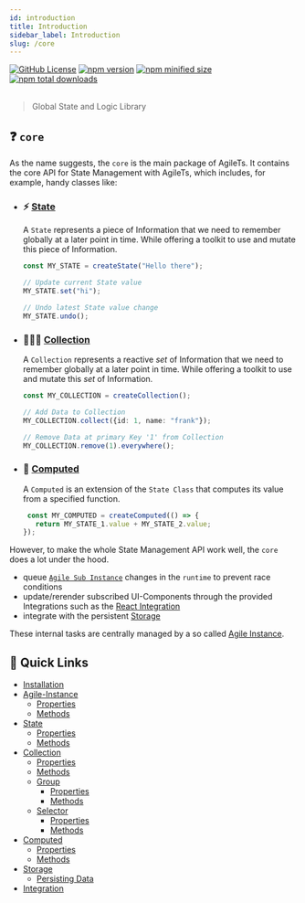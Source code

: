 ```yaml
---
id: introduction
title: Introduction
sidebar_label: Introduction
slug: /core
---
```


<a href="https://github.com/agile-ts/agile">
  <img src="https://img.shields.io/github/license/agile-ts/agile.svg?label=license&style=flat&colorA=293140&colorB=4a4872" alt="GitHub License"/></a>
<a href="https://npm.im/@agile-ts/core">
  <img src="https://img.shields.io/npm/v/@agile-ts/core.svg?label=npm&style=flat&colorA=293140&colorB=4a4872" alt="npm version"/></a>
<a href="https://npm.im/@agile-ts/core">
  <img src="https://img.shields.io/bundlephobia/min/@agile-ts/core.svg?label=minified%20size&style=flat&colorA=293140&colorB=4a4872" alt="npm minified size"/></a>
<a href="https://npm.im/@agile-ts/core">
  <img src="https://img.shields.io/npm/dt/@agile-ts/core.svg?label=downloads&style=flat&colorA=293140&colorB=4a4872" alt="npm total downloads"/></a>

<br />
<br />

> Global State and Logic Library

## ❓ `core`

As the name suggests, the `core` is the main package of AgileTs.
It contains the core API for State Management with AgileTs,
which includes, for example, handy classes like:

- ### ⚡️ [State](api/state/Introduction.md)
  A `State` represents a piece of Information 
  that we need to remember globally at a later point in time.
  While offering a toolkit to use and mutate this piece of Information.
  ```ts
  const MY_STATE = createState("Hello there");
  
  // Update current State value
  MY_STATE.set("hi"); 
  
  // Undo latest State value change
  MY_STATE.undo(); 
  ```

- ### 👨‍👧‍👦 [Collection](api/collection/Introduction.md)
  A `Collection` represents a reactive _set_ of Information 
  that we need to remember globally at a later point in time.
  While offering a toolkit to use and mutate this _set_ of Information.
  ```ts
  const MY_COLLECTION = createCollection();
  
  // Add Data to Collection
  MY_COLLECTION.collect({id: 1, name: "frank"});
  
  // Remove Data at primary Key '1' from Collection
  MY_COLLECTION.remove(1).everywhere(); 
  ```

- ### 🤖 [Computed](api/state/Introduction.md)
  A `Computed` is an extension of the `State Class` that computes
  its value from a specified function.
  ```ts
   const MY_COMPUTED = createComputed(() => {
     return MY_STATE_1.value + MY_STATE_2.value;
  });
  ```

However, to make the whole State Management API work well,
the `core` does a lot under the hood.
- queue [`Agile Sub Instance`](../../main/Introduction.md#agile-sub-instance)
  changes in the `runtime` to prevent race conditions
- update/rerender subscribed UI-Components through the provided Integrations
  such as the [React Integration](../react/Introduction.md)
- integrate with the persistent [Storage](./api/storage/Introduction.md)

These internal tasks are centrally managed
by a so called [Agile Instance](./api/agile-instance/Introduction.md).

## 🚀 Quick Links
- [Installation](./Installation.md)
- [Agile-Instance](api/agile-instance/Introduction.md)
  - [Properties](api/agile-instance/Properties.md)
  - [Methods](api/agile-instance/Methods.md)  
- [State](api/state/Introduction.md)
  - [Properties](api/state/Properties.md)
  - [Methods](api/state/Methods.md)
- [Collection](api/collection/Introduction.md)
  - [Properties](api/collection/Properties.md)
  - [Methods](api/collection/Methods.md)
  - [Group](api/collection/group/Introduction.md)
    - [Properties](api/collection/group/Properties.md)
    - [Methods](api/collection/group/Methods.md)
  - [Selector](api/collection/selector/Introduction.md)  
    - [Properties](api/collection/selector/Properties.md)
    - [Methods](api/collection/selector/Methods.md)
- [Computed](api/computed/Introduction.md)
  - [Properties](api/computed/Properties.md)
  - [Methods](api/computed/Methods.md)
- [Storage](api/storage/Introduction.md)
  - [Persisting Data](api/storage/PersistingData.md)
- [Integration](api/integration/Introduction.md)
